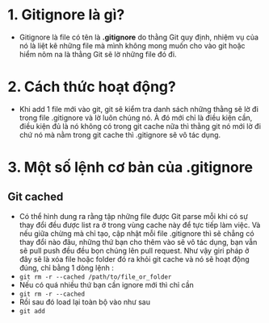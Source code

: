 # 1. Gitignore là gì?
- Gitignore là file có tên là **.gitignore** do thằng Git quy định, nhiệm vụ của nó là liệt kê những file mà mình không mong muốn cho vào git hoặc hiểm nôm na là thằng Git sẽ lờ những file đó đi.
# 2. Cách thức hoạt động?
- Khi add 1 file mới vào git, git sẽ kiểm tra danh sách những thằng sẽ lờ đi trong file .gitignore và lờ luôn chúng nó. À đó mới chỉ là điều kiện cần, điều kiện đủ là nó không có trong git cache nữa thì thằng git nó mới lờ đi chứ nó mà nằm trong git cache thì .gitignore sẽ vô tác dụng.
# 3. Một số lệnh cơ bản của .gitignore
 ## Git cached
 - Có thể hình dung ra rằng tập những file được Git parse mỗi khi có sự thay đổi đều được list ra ở trong vùng cache này để tực tiếp làm việc. Và nếu giữa chừng mà chỉ tạo, cập nhật mỗi file .gitignore thì sẽ chẳng có thay đổi nào đâu, những thứ bạn cho thêm vào sẽ vô tác dụng, bạn vẫn sẽ pull push đều đều bọn chúng lên pull request. Như vậy giri pháp ở đây sẽ là xóa file hoặc folder đó ra khỏi git cache và nó sẽ hoạt động đúng, chỉ bằng 1 dòng lệnh :
 - `git rm -r --cached /path/to/file_or_folder`
- Nếu có quá nhiều thứ bạn cần ignore mới thì chỉ cần
 - `git rm -r --cached`
- Rồi sau đó load lại toàn bộ vào như sau
- `git add`



